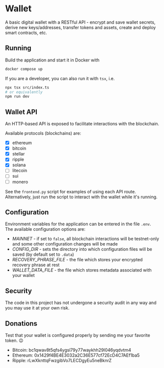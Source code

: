 # Wallet

A basic digital wallet with a RESTful API - encrypt and save wallet secrets, derive new keys/addresses, transfer tokens and assets, create and deploy smart contracts, etc.

## Running

Build the application and start it in Docker with

```bash
docker compose up
```

If you are a developer, you can also run it with `tsx`, i.e.

```bash
npx tsx src/index.ts
# or equivalently
npm run dev
```

## Wallet API

An HTTP-based API is exposed to facilitate interactions with the blockchain.

Available protocols (blockchains) are:

- [x] ethereum
- [x] bitcoin
- [x] stellar
- [x] ripple
- [x] solana
- [ ] litecoin
- [ ] sui
- [ ] monero

See the `frontend.py` script for examples of using each API route. Alternatively, just run the script to interact with the wallet while it's running.

## Configuration

Environment variables for the application can be entered in the file `.env`. The available configuration options are:

- *MAINNET* - if set to `false`, all blockchain interactions will be testnet-only and some other configuration changes will be made
- *CONFIG_DIR* - sets the directory into which configuration files will be saved (by default set to `.data`)
- *RECOVERY_PHRASE_FILE* - the file which stores your encrypted recovery phrase at rest
- *WALLET_DATA_FILE* - the file which stores metadata associated with your wallet

## Security

The code in this project has not undergone a security audit in any way and you may use it at your own risk.

## Donations

Test that your wallet is configured properly by sending me your favorite token. 😉

- Bitcoin: bc1qwav8t5qfs4ygsl79y77waykhh29l046yqdvtm4
- Ethereum: 0x1429f4BE4E3032a2C36E577cf72EcD4C7AEf1ba5
- Ripple: rLwXknttqFwzgibVo7LECDgyEu5neBknrZ
